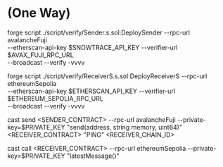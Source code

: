 # (One Way)
forge script ./script/verify/Sender.s.sol:DeploySender --rpc-url avalancheFuji \
    --etherscan-api-key $SNOWTRACE_API_KEY --verifier-url $AVAX_FUJI_RPC_URL \
    --broadcast --verify -vvvv

forge script ./script/verify/ReceiverS.s.sol:DeployReceiverS --rpc-url ethereumSepolia \
    --etherscan-api-key $ETHERSCAN_API_KEY --verifier-url $ETHEREUM_SEPOLIA_RPC_URL \
    --broadcast --verify -vvvv

cast send <SENDER_CONTRACT> --rpc-url avalancheFuji --private-key=$PRIVATE_KEY "send(address, string memory, uint64)" <RECEIVER_CONTRACT> "PING" <RECEIVER_CHAIN_ID>

cast call <RECEIVER_CONTRACT> --rpc-url ethereumSepolia --private-key=$PRIVATE_KEY "latestMessage()"